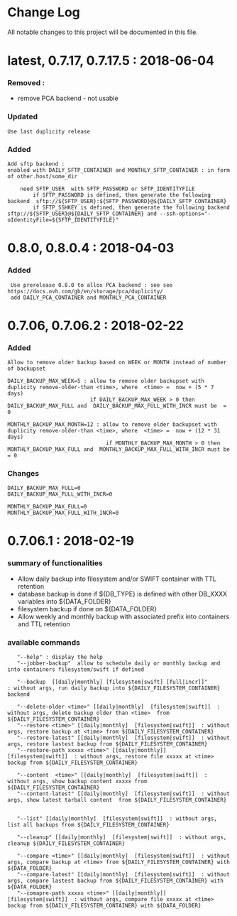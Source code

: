 # Change Log
All notable changes to this project will be documented in this file.



# latest,  0.7.17, 0.7.17.5 : 2018-06-04

### Removed : 
   - remove PCA backend - not usable

### Updated 
    Use last duplicity release
    
### Added 
    Add sftp backend : 
    enabled with DAILY_SFTP_CONTAINER and MONTHLY_SFTP_CONTAINER : in form of other.host/some_dir

        need SFTP_USER  with SFTP_PASSWORD or SFTP_IDENTITYFILE
            if SFTP_PASSWORD is defined, then generate the following backend  sftp://${SFTP_USER}:${SFTP_PASSWORD}@${DAILY_SFTP_CONTAINER}
            if SFTP_SSHKEY is defined, then generate the following backend  sftp://${SFTP_USER}@${DAILY_SFTP_CONTAINER} and --ssh-options="-oIdentityFile=${SFTP_IDENTITYFILE}"

# 0.8.0, 0.8.0.4 : 2018-04-03

### Added
     Use prerelease 0.8.0 to allox PCA backend : see see https://docs.ovh.com/gb/en/storage/pca/duplicity/
     add DAILY_PCA_CONTAINER and MONTHLY_PCA_CONTAINER


# 0.7.06, 0.7.06.2 : 2018-02-22

### Added
    Allow to remove older backup based on WEEK or MONTH instead of number of backupset

    DAILY_BACKUP_MAX_WEEK=5 : allow to remove older backupset with duplicity remove-older-than <time>, where  <time> =  now + (5 * 7 days)
                              if DAILY_BACKUP_MAX_WEEK > 0 then   DAILY_BACKUP_MAX_FULL and  DAILY_BACKUP_MAX_FULL_WITH_INCR must be  = 0

    MONTHLY_BACKUP_MAX_MONTH=12 : allow to remove older backupset with duplicity remove-older-than <time>, where  <time> =  now + (12 * 31 days)
                                   if MONTHLY_BACKUP_MAX_MONTH > 0 then   MONTHLY_BACKUP_MAX_FULL and  MONTHLY_BACKUP_MAX_FULL_WITH_INCR must be  = 0

### Changes
    DAILY_BACKUP_MAX_FULL=0
    DAILY_BACKUP_MAX_FULL_WITH_INCR=0

    MONTHLY_BACKUP_MAX_FULL=0
    MONTHLY_BACKUP_MAX_FULL_WITH_INCR=0



# 0.7.06.1 : 2018-02-19

### summary of functionalities
   - Allow daily backup into filesystem and/or SWIFT container with TTL retention
   - database backup is done if ${DB_TYPE} is defined with other DB_XXXX variables into ${DATA_FOLDER}
   - filesystem backup if done on ${DATA_FOLDER}
   - Allow weekly and monthly backup with associated prefix into containers and TTL retention
   
### available commands
       "--help" : display the help
       "--jobber-backup"  allow to schedule daily or monthly backup and into containers filesystem/swift if defined

       "--backup  [[daily|monthly] [filesystem|swift] [full|incr]]"          : without args, run daily backup into ${DAILY_FILESYSTEM_CONTAINER} backend

       "--delete-older <time>" [[daily|monthly]  [filesystem|swift]]  : without args, delete backup older than <time>  from ${DAILY_FILESYSTEM_CONTAINER}
       "--restore <time>" [[daily|monthly]  [filesystem|swift]]  : without args, restore backup at <time> from ${DAILY_FILESYSTEM_CONTAINER}
       "--restore-latest" [[daily|monthly]  [filesystem|swift]]  : without args, restore lastest backup from ${DAILY_FILESYSTEM_CONTAINER}
       "--restore-path xxxxx <time>" [[daily|monthly]]  [filesystem|swift]]  : without args, restore file xxxxx at <time> backup from ${DAILY_FILESYSTEM_CONTAINER}

       "--content  <time>" [[daily|monthly]  [filesystem|swift]]  : without args, show backup content xxxxx from ${DAILY_FILESYSTEM_CONTAINER}
       "--content-latest" [[daily|monthly]  [filesystem|swift]]  : without args, show latest tarball content  from ${DAILY_FILESYSTEM_CONTAINER}
   
   
       "--list" [[daily|monthly]  [filesystem|swift]]  : without args, list all backups from ${DAILY_FILESYSTEM_CONTAINER}

       "--cleanup" [[daily|monthly]  [filesystem|swift]]  : without args, cleanup ${DAILY_FILESYSTEM_CONTAINER}

       "--compare <time>" [[daily|monthly]  [filesystem|swift]]  : without args, compare backup at <time> from ${DAILY_FILESYSTEM_CONTAINER} with ${DATA_FOLDER}
       "--compare-latest" [[daily|monthly]  [filesystem|swift]]  : without args, compare lastest backup from ${DAILY_FILESYSTEM_CONTAINER} with ${DATA_FOLDER}
       "--comapre-path xxxxx <time>" [[daily|monthly]]  [filesystem|swift]]  : without args, compare file xxxxx at <time> backup from ${DAILY_FILESYSTEM_CONTAINER} with ${DATA_FOLDER}
